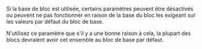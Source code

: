 Si la base de bloc est utilisée, certains paramètres peuvent être désactivés ou peuvent ne pas fonctionner en raison de la base du bloc
les exigeant sur les valeurs par défaut du bloc de base.

N'utilisez ce paramètre que s'il y a une bonne raison à cela, la plupart des blocs devraient avoir cet ensemble
au bloc de base par défaut.